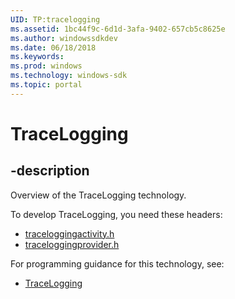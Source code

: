 ```yaml
---
UID: TP:tracelogging
ms.assetid: 1bc44f9c-6d1d-3afa-9402-657cb5c8625e
ms.author: windowssdkdev
ms.date: 06/18/2018
ms.keywords: 
ms.prod: windows
ms.technology: windows-sdk
ms.topic: portal
---
```


# TraceLogging

## -description

Overview of the TraceLogging technology.

To develop TraceLogging, you need these headers:

 * [traceloggingactivity.h](../traceloggingactivity/index.md)
 * [traceloggingprovider.h](../traceloggingprovider/index.md)

For programming guidance for this technology, see:
* [TraceLogging](/windows/desktop/tracelogging)

